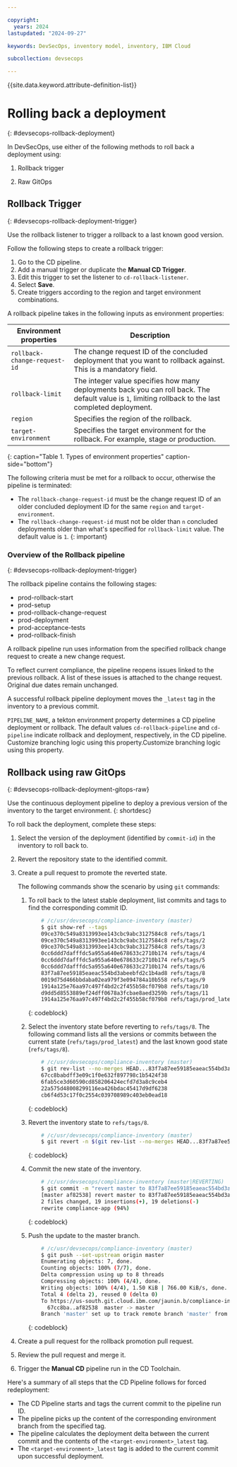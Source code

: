 ```yaml
---

copyright:
  years: 2024
lastupdated: "2024-09-27"

keywords: DevSecOps, inventory model, inventory, IBM Cloud

subcollection: devsecops

---
```


{{site.data.keyword.attribute-definition-list}}

# Rolling back a deployment
{: #devsecops-rollback-deployment}

 In DevSecOps, use either of the following methods to roll back a deployment using:

 1. Rollback trigger

 1. Raw GitOps

## Rollback Trigger
{: #devsecops-rollback-deployment-trigger}

 Use the rollback listener to trigger a rollback to a last known good version.

Follow the following steps to create a rollback trigger:

1. Go to the CD pipeline.
2. Add a manual trigger or duplicate the **Manual CD Trigger**.
3. Edit this trigger to set the listener to `cd-rollback-listener`.
4. Select **Save**.
5. Create triggers according to the region and target environment combinations.

A rollback pipeline takes in the following inputs as environment properties:

| Environment properties | Description |
|----------|---------|
| `rollback-change-request-id` | The change request ID of the concluded deployment that you want to rollback against. This is a mandatory field. |
| `rollback-limit` | The integer value specifies how many deployments back you can roll back. The default value is `1`, limiting rollback to the last completed deployment. |
| `region` | Specifies the region of the rollback. |
| `target-environment` | Specifies the target environment for the rollback. For example, stage or production.|
{: caption="Table 1. Types of environment properties" caption-side="bottom"}

The following criteria must be met for a rollback to occur, otherwise the pipeline is terminated:

* The `rollback-change-request-id` must be the change request ID of an older concluded deployment ID for the same `region` and `target-environment`.
* The `rollback-change-request-id` must not be older than `n` concluded deployments older than what's specified for `rollback-limit` value. The default value is `1`.
{: important}

### Overview of the Rollback pipeline
{: #devsecops-rollback-deployment-trigger}

The rollback pipeline contains the following stages:

 * prod-rollback-start
 *  prod-setup
 * prod-rollback-change-request
 * prod-deployment
 * prod-acceptance-tests
 * prod-rollback-finish

A rollback pipeline run uses information from the specified rollback change request to create a new change request.

To reflect current compliance, the pipeline reopens issues linked to the previous rollback. A list of these issues is attached to the change request. Original due dates remain unchanged.

A successful rollback pipeline deployment moves the `_latest` tag in the inventory to a previous commit.

`PIPELINE_NAME`, a tekton environment property determines a CD pipeline deployment or rollback. The default values `cd-rollback-pipeline` and `cd-pipeline` indicate rollback and deployment, respectively, in the CD pipeline. Customize branching logic using this property.Customize branching logic using this property.

## Rollback using raw GitOps
{: #devsecops-rollback-deployment-gitops-raw}

 Use the continuous deployment pipeline to deploy a previous version of the inventory to the target environment.
{: shortdesc}

To roll back the deployment, complete these steps:

1. Select the version of the deployment (identified by `commit-id`) in the inventory to roll back to.
1. Revert the repository state to the identified commit.
1. Create a pull request to promote the reverted state.

   The following commands show the scenario by using `git` commands:

     1.  To roll back to the latest stable deployment, list commits and tags to find the corresponding commit ID.

         ```bash
             # /c/usr/devsecops/compliance-inventory (master)
             $ git show-ref --tags
             09ce370c549a8313993ee143cbc9abc3127584c8 refs/tags/1
             09ce370c549a8313993ee143cbc9abc3127584c8 refs/tags/2
             09ce370c549a8313993ee143cbc9abc3127584c8 refs/tags/3
             0cc6ddd7dafffdc5a955a640e678633c2710b174 refs/tags/4
             0cc6ddd7dafffdc5a955a640e678633c2710b174 refs/tags/5
             0cc6ddd7dafffdc5a955a640e678633c2710b174 refs/tags/6
             83f7a87ee59185eaeac554bd3abeebfd2c1b4ad8 refs/tags/8
             0019d75d466bbdaba02ea979f3e094784a10b558 refs/tags/9
             1914a125e76aa97c497f4bd2c2f455b58cf079b8 refs/tags/10
             d9dd5d8553889ef24dff0678a3fcbae8aed3259b refs/tags/11
             1914a125e76aa97c497f4bd2c2f455b58cf079b8 refs/tags/prod_latest
          ```
          {: codeblock}

     1. Select the inventory state before reverting to `refs/tags/8`. The following command lists all the versions or commits between the current state (`refs/tags/prod_latest`) and the last known good state (`refs/tags/8`).

          ```bash
              # /c/usr/devsecops/compliance-inventory (master)
              $ git rev-list --no-merges HEAD...83f7a87ee59185eaeac554bd3abeebfd2c1b4ad8
              67cc8babdff3e09c1f0e632f897798c1b5424f38
              6fab5ce3d60590cd858206424ecfd7d3a8c9ceb4
              22a575d48008299116ea426bdac45417d9df6238
              cb6f4d53c17f0c2554c039708989c403eb0ead18
          ```
           {: codeblock}

     1. Revert the inventory state to `refs/tags/8`.

          ```bash
              # /c/usr/devsecops/compliance-inventory (master)
              $ git revert -n $(git rev-list --no-merges HEAD...83f7a87ee59185eaeac554bd3abeebfd2c1b4ad8)
          ```
          {: codeblock}

     1. Commit the new state of the inventory.

          ```bash
              # /c/usr/devsecops/compliance-inventory (master|REVERTING)
              $ git commit -m "revert master to 83f7a87ee59185eaeac554bd3abeebfd2c1b4ad8"
              [master af82538] revert master to 83f7a87ee59185eaeac554bd3abeebfd2c1b4ad8
              2 files changed, 19 insertions(+), 19 deletions(-)
              rewrite compliance-app (94%)
          ```
          {: codeblock}

     1. Push the update to the master branch.

          ```bash
              # /c/usr/devsecops/compliance-inventory (master)
              $ git push --set-upstream origin master
              Enumerating objects: 7, done.
              Counting objects: 100% (7/7), done.
              Delta compression using up to 8 threads
              Compressing objects: 100% (4/4), done.
              Writing objects: 100% (4/4), 1.50 KiB | 766.00 KiB/s, done.
              Total 4 (delta 2), reused 0 (delta 0)
              To https://us-south.git.cloud.ibm.com/jaunin.b/compliance-inventory.git
                67cc8ba..af82538  master -> master
              Branch 'master' set up to track remote branch 'master' from 'origin'.
          ```
          {: codeblock}


1. Create a pull request for the rollback promotion pull request.
1. Review the pull request and merge it.
1. Trigger the **Manual CD** pipeline run in the CD Toolchain.


Here's a summary of all  steps that the CD Pipeline follows for forced redeployment:

* The CD Pipeline starts and tags the current commit to the pipeline run ID.
* The pipeline picks up the content of the corresponding environment branch from the specified tag.
* The pipeline calculates the deployment delta between the current commit and the contents of the `<target-environment>_latest` tag.
* The `<target-environment>_latest` tag is added to the current commit upon successful deployment.
